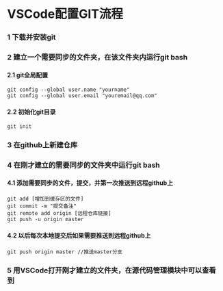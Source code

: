 # VSCode配置GIT流程
### 1 下载并安装git
### 2 建立一个需要同步的文件夹，在该文件夹内运行git bash 
#### 2.1 git全局配置
    git config --global user.name "yourname" 
    git config --global user.email "youremail@qq.com"
#### 2.2 初始化git目录
    git init
### 3 在github上新建仓库
### 4 在刚才建立的需要同步的文件夹中运行git bash
#### 4.1 添加需要同步的文件，提交，并第一次推送到远程github上
    git add [增加到缓存区的文件]
    git commit -m "提交备注"
    git remote add origin [远程仓库链接]
    git push -u origin master
#### 4.2 以后每次本地提交后如果需要推送到远程github上
    git push origin master //推送master分支
### 5 用VSCode打开刚才建立的文件夹，在源代码管理模块中可以查看到